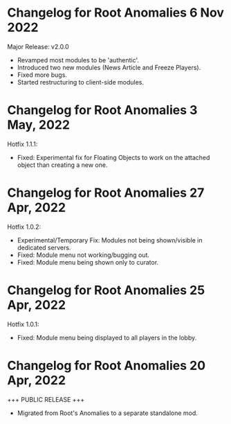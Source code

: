 # Changelog for Root Anomalies 6 Nov 2022

Major Release: v2.0.0
- Revamped most modules to be 'authentic'.
- Introduced two new modules (News Article and Freeze Players).
- Fixed more bugs.
- Started restructuring to client-side modules.

# Changelog for Root Anomalies 3 May, 2022 

Hotfix 1.1.1:
- Fixed: Experimental fix for Floating Objects to work on the attached object than creating a new one.

# Changelog for Root Anomalies 27 Apr, 2022

Hotfix 1.0.2:
- Experimental/Temporary Fix: Modules not being shown/visible in dedicated servers.
- Fixed: Module menu not working/bugging out.
- Fixed: Module menu being shown only to curator.

# Changelog for Root Anomalies 25 Apr, 2022

Hotfix 1.0.1:
- Fixed: Module menu being displayed to all players in the lobby.

# Changelog for Root Anomalies 20 Apr, 2022

+++ PUBLIC RELEASE +++
- Migrated from Root's Anomalies to a separate standalone mod.